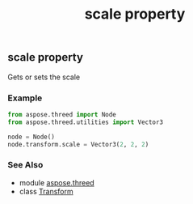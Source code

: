 ﻿---
title: scale property
second_title: Aspose.3D for Python via .NET API References
description: 
type: docs
weight: 250
url: /python-net/aspose.threed/transform/scale/
is_root: false
---

## scale property


Gets or sets the scale

### Example 


```python
from aspose.threed import Node
from aspose.threed.utilities import Vector3

node = Node()
node.transform.scale = Vector3(2, 2, 2)

```

### See Also
* module [aspose.threed](../../)
* class [Transform](/3d/python-net/aspose.threed/transform)
